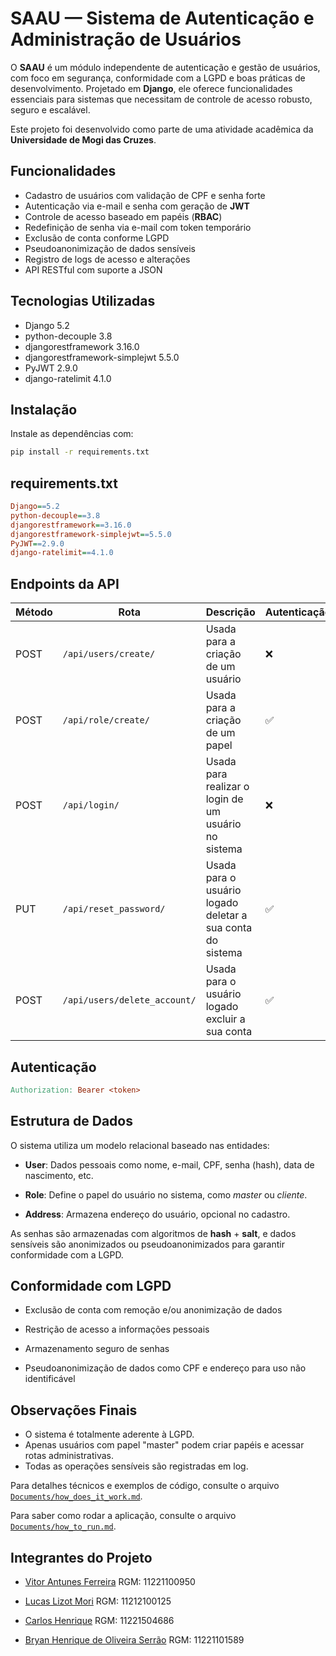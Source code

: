 # SAAU — Sistema de Autenticação e Administração de Usuários

O **SAAU** é um módulo independente de autenticação e gestão de usuários, com foco em segurança, conformidade com a LGPD e boas práticas de desenvolvimento. Projetado em **Django**, ele oferece funcionalidades essenciais para sistemas que necessitam de controle de acesso robusto, seguro e escalável.

Este projeto foi desenvolvido como parte de uma atividade acadêmica da **Universidade de Mogi das Cruzes**.

## Funcionalidades

- Cadastro de usuários com validação de CPF e senha forte  
- Autenticação via e-mail e senha com geração de **JWT**  
- Controle de acesso baseado em papéis (**RBAC**)  
- Redefinição de senha via e-mail com token temporário  
- Exclusão de conta conforme LGPD  
- Pseudoanonimização de dados sensíveis  
- Registro de logs de acesso e alterações  
- API RESTful com suporte a JSON  

## Tecnologias Utilizadas

- Django 5.2
- python-decouple 3.8
- djangorestframework 3.16.0
- djangorestframework-simplejwt 5.5.0
- PyJWT 2.9.0
- django-ratelimit 4.1.0

## Instalação

Instale as dependências com:

```bash
pip install -r requirements.txt
```

## requirements.txt

```ini
Django==5.2
python-decouple==3.8
djangorestframework==3.16.0
djangorestframework-simplejwt==5.5.0
PyJWT==2.9.0
django-ratelimit==4.1.0
```

## Endpoints da API

| Método | Rota                          | Descrição                              | Autenticação |
| ------ | ----------------------------- | -------------------------------------- | ------------ |
| POST   | `/api/users/create/`              | Usada para a criação de um usuário         | ❌|
| POST    | `/api/role/create/`              | Usada para a criação de um papel         | ✅|
| POST    | `/api/login/`              | Usada para realizar o login de um usuário no sistema         | ❌|
| PUT | `/api/reset_password/`              | Usada para o usuário logado deletar a sua conta do sistema         | ✅|
| POST    | `/api/users/delete_account/`              | Usada para o usuário logado excluir a sua conta         | ✅|

## Autenticação

```makefile
Authorization: Bearer <token>
```

## Estrutura de Dados
O sistema utiliza um modelo relacional baseado nas entidades:

- **User**: Dados pessoais como nome, e-mail, CPF, senha (hash), data de nascimento, etc.

- **Role**: Define o papel do usuário no sistema, como *master* ou *cliente*.

- **Address**: Armazena endereço do usuário, opcional no cadastro.

As senhas são armazenadas com algoritmos de **hash** + **salt**, e dados sensíveis são anonimizados ou pseudoanonimizados para garantir conformidade com a LGPD.

## Conformidade com LGPD

- Exclusão de conta com remoção e/ou anonimização de dados

- Restrição de acesso a informações pessoais

- Armazenamento seguro de senhas

- Pseudoanonimização de dados como CPF e endereço para uso não identificável

## Observações Finais
- O sistema é totalmente aderente à LGPD.
- Apenas usuários com papel "master" podem criar papéis e acessar rotas administrativas.
- Todas as operações sensíveis são registradas em log.

Para detalhes técnicos e exemplos de código, consulte o arquivo [`Documents/how_does_it_work.md`](https://github.com/FlamingoLindo/SAAU/blob/main/Documents/how_does_it_work.md).

Para saber como rodar a aplicação, consulte o arquivo [`Documents/how_to_run.md`](https://github.com/FlamingoLindo/SAAU/blob/main/Documents/how_to_run.md).

## Integrantes do Projeto

- [Vitor Antunes Ferreira](https://github.com/FlamingoLindo) RGM: 11221100950

- [Lucas Lizot Mori](https://github.com/LLizot) RGM: 11212100125

- [Carlos Henrique](https://github.com/carloosz) RGM: 11221504686

- [Bryan Henrique de Oliveira Serrão](https://github.com/bryanhenriquek) RGM: 11221101589
  
